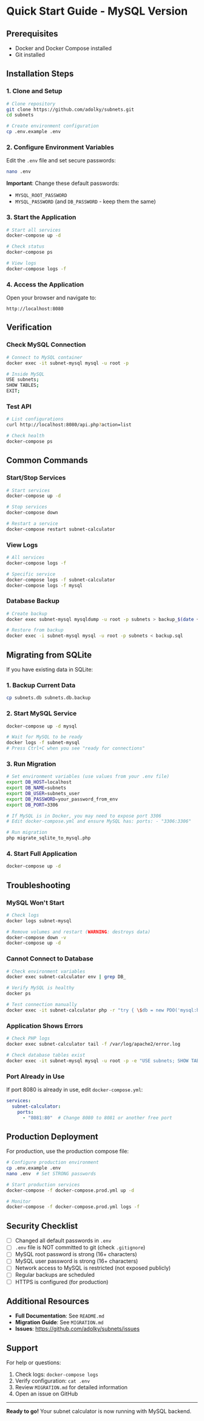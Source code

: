 # Quick Start Guide - MySQL Version

## Prerequisites
- Docker and Docker Compose installed
- Git installed

## Installation Steps

### 1. Clone and Setup
```bash
# Clone repository
git clone https://github.com/adolky/subnets.git
cd subnets

# Create environment configuration
cp .env.example .env
```

### 2. Configure Environment Variables
Edit the `.env` file and set secure passwords:
```bash
nano .env
```

**Important**: Change these default passwords:
- `MYSQL_ROOT_PASSWORD`
- `MYSQL_PASSWORD` (and `DB_PASSWORD` - keep them the same)

### 3. Start the Application
```bash
# Start all services
docker-compose up -d

# Check status
docker-compose ps

# View logs
docker-compose logs -f
```

### 4. Access the Application
Open your browser and navigate to:
```
http://localhost:8080
```

## Verification

### Check MySQL Connection
```bash
# Connect to MySQL container
docker exec -it subnet-mysql mysql -u root -p

# Inside MySQL
USE subnets;
SHOW TABLES;
EXIT;
```

### Test API
```bash
# List configurations
curl http://localhost:8080/api.php?action=list

# Check health
docker-compose ps
```

## Common Commands

### Start/Stop Services
```bash
# Start services
docker-compose up -d

# Stop services
docker-compose down

# Restart a service
docker-compose restart subnet-calculator
```

### View Logs
```bash
# All services
docker-compose logs -f

# Specific service
docker-compose logs -f subnet-calculator
docker-compose logs -f mysql
```

### Database Backup
```bash
# Create backup
docker exec subnet-mysql mysqldump -u root -p subnets > backup_$(date +%Y%m%d).sql

# Restore from backup
docker exec -i subnet-mysql mysql -u root -p subnets < backup.sql
```

## Migrating from SQLite

If you have existing data in SQLite:

### 1. Backup Current Data
```bash
cp subnets.db subnets.db.backup
```

### 2. Start MySQL Service
```bash
docker-compose up -d mysql

# Wait for MySQL to be ready
docker logs -f subnet-mysql
# Press Ctrl+C when you see "ready for connections"
```

### 3. Run Migration
```bash
# Set environment variables (use values from your .env file)
export DB_HOST=localhost
export DB_NAME=subnets
export DB_USER=subnets_user
export DB_PASSWORD=your_password_from_env
export DB_PORT=3306

# If MySQL is in Docker, you may need to expose port 3306
# Edit docker-compose.yml and ensure MySQL has: ports: - "3306:3306"

# Run migration
php migrate_sqlite_to_mysql.php
```

### 4. Start Full Application
```bash
docker-compose up -d
```

## Troubleshooting

### MySQL Won't Start
```bash
# Check logs
docker logs subnet-mysql

# Remove volumes and restart (WARNING: destroys data)
docker-compose down -v
docker-compose up -d
```

### Cannot Connect to Database
```bash
# Check environment variables
docker exec subnet-calculator env | grep DB_

# Verify MySQL is healthy
docker ps

# Test connection manually
docker exec -it subnet-calculator php -r "try { \$db = new PDO('mysql:host=mysql;dbname=subnets', 'subnets_user', 'your_password'); echo 'OK\n'; } catch(Exception \$e) { echo \$e->getMessage(); }"
```

### Application Shows Errors
```bash
# Check PHP logs
docker exec subnet-calculator tail -f /var/log/apache2/error.log

# Check database tables exist
docker exec -it subnet-mysql mysql -u root -p -e "USE subnets; SHOW TABLES;"
```

### Port Already in Use
If port 8080 is already in use, edit `docker-compose.yml`:
```yaml
services:
  subnet-calculator:
    ports:
      - "8081:80"  # Change 8080 to 8081 or another free port
```

## Production Deployment

For production, use the production compose file:

```bash
# Configure production environment
cp .env.example .env
nano .env  # Set STRONG passwords

# Start production services
docker-compose -f docker-compose.prod.yml up -d

# Monitor
docker-compose -f docker-compose.prod.yml logs -f
```

## Security Checklist

- [ ] Changed all default passwords in `.env`
- [ ] `.env` file is NOT committed to git (check `.gitignore`)
- [ ] MySQL root password is strong (16+ characters)
- [ ] MySQL user password is strong (16+ characters)
- [ ] Network access to MySQL is restricted (not exposed publicly)
- [ ] Regular backups are scheduled
- [ ] HTTPS is configured (for production)

## Additional Resources

- **Full Documentation**: See `README.md`
- **Migration Guide**: See `MIGRATION.md`
- **Issues**: https://github.com/adolky/subnets/issues

## Support

For help or questions:
1. Check logs: `docker-compose logs`
2. Verify configuration: `cat .env`
3. Review `MIGRATION.md` for detailed information
4. Open an issue on GitHub

---

**Ready to go!** Your subnet calculator is now running with MySQL backend.
